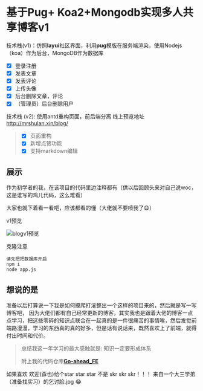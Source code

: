 # 基于Pug+ Koa2+Mongodb实现多人共享博客v1

技术栈(v1)：仿照**layui**社区界面，利用**pug**模版在服务端渲染，使用Nodejs（koa）作为后台，MongoDB作为数据库

- [x] 登录注册 
- [x] 发表文章
- [x] 发表评论
- [x] 上传头像
- [x] 后台删除文章，评论
- [x] （管理员）后台删除用户

技术栈 (v2): 使用antd重构页面，前后端分离  线上预览地址 http://mrshulan.xin/blog/

> - [x] 页面重构
> - [x] 新增点赞功能
> - [x] 支持markdown编辑

## 展示

作为初学者的我，在该项目的代码里边注释都有（供以后回顾头来对自己说woc，这是谁写的鸡儿代码，这么难看）

大家也就下着看一看吧，应该都看的懂（大佬就不要喷我了😩）

v1预览

![blogv1预览](http://qiniu.mrshulan.com/blogv1%E9%A2%84%E8%A7%88.gif)

克隆注意

```
请先把把数据库开启
npm i
node app.js
```

## 想说的是

准备以后打算说一下我是如何摸爬打滚整出一个这样的项目来的，然后就是写一写博客吧， 因为大佬们都有自己经常更新的博客，其实我也是跟着大佬的博客一点点学习，把这些零碎的知识点联合在一起真的是一件很痛苦的事情唉，然后发觉前端路漫漫，学习的东西真的真的好多，但是话有说话来，既然喜欢上了前端，就得付出时间和代价。

> 总结我这一年学习的最大感触就是: 知识一定要形成体系
>
> 附上我的代码仓库[**Go-ahead_FE**](https://github.com/Mrshulan/Go-ahead_FE)

如果喜欢 欢迎(孬也)给个star star star 不是 skr skr skr！！！ 来自一个大三学弟（准备找实习）的乞讨脸.jpg 😂